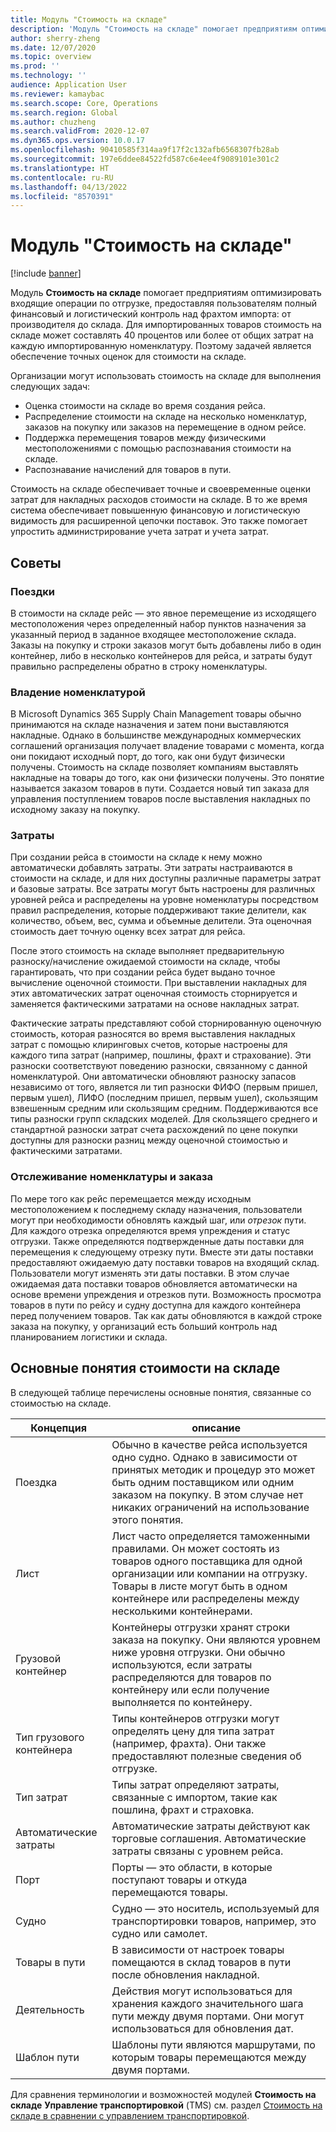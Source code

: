 ```yaml
---
title: Модуль "Стоимость на складе"
description: 'Модуль "Стоимость на складе" помогает предприятиям оптимизировать входящие операции по отгрузке, предоставляя пользователям полный финансовый и логистический контроль над фрахтом импорта: от производителя до склада.'
author: sherry-zheng
ms.date: 12/07/2020
ms.topic: overview
ms.prod: ''
ms.technology: ''
audience: Application User
ms.reviewer: kamaybac
ms.search.scope: Core, Operations
ms.search.region: Global
ms.author: chuzheng
ms.search.validFrom: 2020-12-07
ms.dyn365.ops.version: 10.0.17
ms.openlocfilehash: 90410585f314aa9f17f2c132afb6568307fb28ab
ms.sourcegitcommit: 197e6ddee84522fd587c6e4ee4f9089101e301c2
ms.translationtype: HT
ms.contentlocale: ru-RU
ms.lasthandoff: 04/13/2022
ms.locfileid: "8570391"
---
```

# <a name="landed-cost-module"></a>Модуль "Стоимость на складе"

[!include [banner](../../includes/banner.md)]

Модуль **Стоимость на складе** помогает предприятиям оптимизировать входящие операции по отгрузке, предоставляя пользователям полный финансовый и логистический контроль над фрахтом импорта: от производителя до склада. Для импортированных товаров стоимость на складе может составлять 40 процентов или более от общих затрат на каждую импортированную номенклатуру. Поэтому задачей является обеспечение точных оценок для стоимости на складе.

Организации могут использовать стоимость на складе для выполнения следующих задач:

- Оценка стоимости на складе во время создания рейса.
- Распределение стоимости на складе на несколько номенклатур, заказов на покупку или заказов на перемещение в одном рейсе.
- Поддержка перемещения товаров между физическими местоположениями с помощью распознавания стоимости на складе.
- Распознавание начислений для товаров в пути.

Стоимость на складе обеспечивает точные и своевременные оценки затрат для накладных расходов стоимости на складе. В то же время система обеспечивает повышенную финансовую и логистическую видимость для расширенной цепочки поставок. Это также помогает упростить администрирование учета затрат и учета затрат.

## <a name="highlights"></a>Советы

### <a name="voyages"></a>Поездки

В стоимости на складе рейс — это явное перемещение из исходящего местоположения через определенный набор пунктов назначения за указанный период в заданное входящее местоположение склада. Заказы на покупку и строки заказов могут быть добавлены либо в один контейнер, либо в несколько контейнеров для рейса, и затраты будут правильно распределены обратно в строку номенклатуры. 

### <a name="item-ownership"></a>Владение номенклатурой

В Microsoft Dynamics 365 Supply Chain Management товары обычно принимаются на складе назначения и затем пони выставляются накладные. Однако в большинстве международных коммерческих соглашений организация получает владение товарами с момента, когда они покидают исходный порт, до того, как они будут физически получены. Стоимость на складе позволяет компаниям выставлять накладные на товары до того, как они физически получены. Это понятие называется заказом товаров в пути. Создается новый тип заказа для управления поступлением товаров после выставления накладных по исходному заказу на покупку.

### <a name="costs"></a>Затраты

При создании рейса в стоимости на складе к нему можно автоматически добавлять затраты. Эти затраты настраиваются в стоимости на складе, и для них доступны различные параметры затрат и базовые затраты. Все затраты могут быть настроены для различных уровней рейса и распределены на уровне номенклатуры посредством правил распределения, которые поддерживают такие делители, как количество, объем, вес, сумма и объемные делители. Эта оценочная стоимость дает точную оценку всех затрат для рейса.

После этого стоимость на складе выполняет предварительную разноску/начисление ожидаемой стоимости на складе, чтобы гарантировать, что при создании рейса будет выдано точное вычисление оценочной стоимости. При выставлении накладных для этих автоматических затрат оценочная стоимость сторнируется и заменяется фактическими затратами на основе накладных затрат.

Фактические затраты представляют собой сторнированную оценочную стоимость, которая разносятся во время выставления накладных затрат с помощью клиринговых счетов, которые настроены для каждого типа затрат (например, пошлины, фрахт и страхование). Эти разноски соответствуют поведению разноски, связанному с данной номенклатурой. Они автоматически обновляют разноску запасов независимо от того, является ли тип разноски ФИФО (первым пришел, первым ушел), ЛИФО (последним пришел, первым ушел), скользящим взвешенным средним или скользящим средним. Поддерживаются все типы разноски групп складских моделей. Для скользящего среднего и стандартной разноски затрат счета расхождений по цене покупки доступны для разноски разниц между оценочной стоимостью и фактическими затратами.

### <a name="item-and-order-tracking"></a>Отслеживание номенклатуры и заказа

По мере того как рейс перемещается между исходным местоположением к последнему складу назначения, пользователи могут при необходимости обновлять каждый шаг, или *отрезок* пути. Для каждого отрезка определяются время упреждения и статус отгрузки. Также определяются подтвержденные даты поставки для перемещения к следующему отрезку пути. Вместе эти даты поставки предоставляют ожидаемую дату поставки товаров на входящий склад. Пользователи могут изменять эти даты поставки. В этом случае ожидаемая дата поставки товаров обновляется автоматически на основе времени упреждения и отрезков пути. Возможность просмотра товаров в пути по рейсу и судну доступна для каждого контейнера перед получением товаров. Так как даты обновляются в каждой строке заказа на покупку, у организаций есть больший контроль над планированием логистики и склада.

## <a name="landed-cost-concepts"></a>Основные понятия стоимости на складе

В следующей таблице перечислены основные понятия, связанные со стоимостью на складе.

| Концепция | описание |
|---|---|
| Поездка | Обычно в качестве рейса используется одно судно. Однако в зависимости от принятых методик и процедур это может быть одним поставщиком или одним заказом на покупку. В этом случае нет никаких ограничений на использование этого понятия. |
| Лист | Лист часто определяется таможенными правилами. Он может состоять из товаров одного поставщика для одной организации или компании на отгрузку. Товары в листе могут быть в одном контейнере или распределены между несколькими контейнерами. |
| Грузовой контейнер | Контейнеры отгрузки хранят строки заказа на покупку. Они являются уровнем ниже уровня отгрузки. Они обычно используются, если затраты распределяются для товаров по контейнеру или если получение выполняется по контейнеру. |
| Тип грузового контейнера | Типы контейнеров отгрузки могут определять цену для типа затрат (например, фрахта). Они также предоставляют полезные сведения об отгрузке. |
| Тип затрат | Типы затрат определяют затраты, связанные с импортом, такие как пошлина, фрахт и страховка. |
| Автоматические затраты | Автоматические затраты действуют как торговые соглашения. Автоматические затраты связаны с уровнем рейса. |
| Порт | Порты — это области, в которые поступают товары и откуда перемещаются товары. |
| Судно | Судно — это носитель, используемый для транспортировки товаров, например, это судно или самолет. |
| Товары в пути | В зависимости от настроек товары помещаются в склад товаров в пути после обновления накладной. |
| Деятельность | Действия могут использоваться для хранения каждого значительного шага пути между двумя портами. Они могут использоваться для обновления дат. |
| Шаблон пути | Шаблоны пути являются маршрутами, по которым товары перемещаются между двумя портами. |

Для сравнения терминологии и возможностей модулей **Стоимость на складе** **Управление транспортировкой** (TMS) см. раздел [Стоимость на складе в сравнении с управлением транспортировкой](landed-cost-vs-tms.md).
